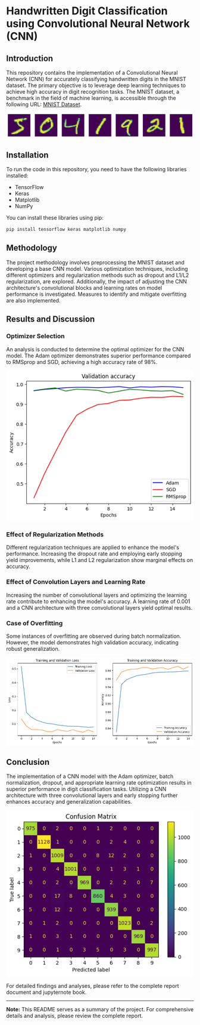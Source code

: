 # Handwritten Digit Classification using Convolutional Neural Network (CNN)

## Introduction
This repository contains the implementation of a Convolutional Neural Network (CNN) for accurately classifying handwritten digits in the MNIST dataset. The primary objective is to leverage deep learning techniques to achieve high accuracy in digit recognition tasks. The MNIST dataset, a benchmark in the field of machine learning, is accessible through the following URL: [MNIST Dataset](http://yann.lecun.com/exdb/mnist).

![Mint](https://github.com/adewoleaj/Handwritten-Digit-Classification-using-Convolutional-Neural-Network-CNN-/blob/main/mint.png?raw=true)

## Installation
To run the code in this repository, you need to have the following libraries installed:
- TensorFlow
- Keras
- Matplotlib
- NumPy

You can install these libraries using pip:
```bash
pip install tensorflow keras matplotlib numpy
```

## Methodology
The project methodology involves preprocessing the MNIST dataset and developing a base CNN model. Various optimization techniques, including different optimizers and regularization methods such as dropout and L1/L2 regularization, are explored. Additionally, the impact of adjusting the CNN architecture's convolutional blocks and learning rates on model performance is investigated. Measures to identify and mitigate overfitting are also implemented.

## Results and Discussion

### Optimizer Selection
An analysis is conducted to determine the optimal optimizer for the CNN model. The Adam optimizer demonstrates superior performance compared to RMSprop and SGD, achieving a high accuracy rate of 98%.

![Optimizers](https://github.com/adewoleaj/Handwritten-Digit-Classification-using-Convolutional-Neural-Network-CNN-/blob/main/performance%20of%20different%20optimizers.png?raw=true)

### Effect of Regularization Methods
Different regularization techniques are applied to enhance the model's performance. Increasing the dropout rate and employing early stopping yield improvements, while L1 and L2 regularization show marginal effects on accuracy.

### Effect of Convolution Layers and Learning Rate
Increasing the number of convolutional layers and optimizing the learning rate contribute to enhancing the model's accuracy. A learning rate of 0.001 and a CNN architecture with three convolutional layers yield optimal results.

### Case of Overfitting
Some instances of overfitting are observed during batch normalization. However, the model demonstrates high validation accuracy, indicating robust generalization.

![Loss and accuracy](https://github.com/adewoleaj/Handwritten-Digit-Classification-using-Convolutional-Neural-Network-CNN-/blob/main/loss%20and%20accuracy%20plot.png?raw=true)

## Conclusion
The implementation of a CNN model with the Adam optimizer, batch normalization, dropout, and appropriate learning rate optimization results in superior performance in digit classification tasks. Utilizing a CNN architecture with three convolutional layers and early stopping further enhances accuracy and generalization capabilities.

![Confusion](https://github.com/adewoleaj/Handwritten-Digit-Classification-using-Convolutional-Neural-Network-CNN-/blob/main/confusion%20matric.png?raw=true)


For detailed findings and analyses, please refer to the complete report document and jupyternote book.

---
**Note:** This README serves as a summary of the project. For comprehensive details and analysis, please review the complete report.
